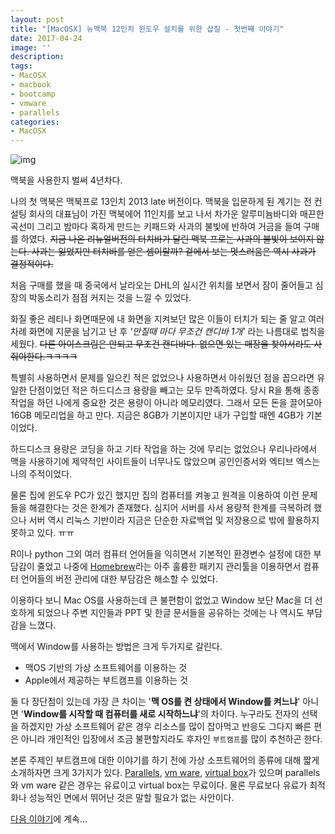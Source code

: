 ```yaml
---
layout: post
title: "[MacOSX] 뉴맥북 12인치 윈도우 설치를 위한 삽질 - 첫번째 이야기"
date: 2017-04-24
image: ''
description:
tags:
- MacOSX
- macbook
- bootcamp
- vmware
- parallels
categories:
- MacOSX
---
```


![img](https://c1.staticflickr.com/8/7322/16250148120_0759431afa_k.jpg)

맥북을 사용한지 벌써 4년차다.

나의 첫 맥북은 맥북프로 13인치 2013 late 버전이다. 맥북을 입문하게 된 계기는 전 컨설팅 회사의 대표님이 가진 맥북에어 11인치를 보고 나서 차가운 알루미늄바디와 매끈한 곡선미 그리고 밤마다 혹하게 만드는 키패드와 사과의 불빛에 반하여 거금을 들여 구매를 하였다. ~~지금 나온 리뉴얼버전의 터치바가 달린 맥북 프로는 사과의 불빛이 보이지 않는다. 사과는 잃었지만 터치바를 얻은 셈이랄까? 겉에서 보는 멋스러움은 역시 사과가 결정적이다.~~

처음 구매를 했을 때 중국에서 날라오는 DHL의 실시간 위치를 보면서 잠이 줄어들고 심장의 박동소리가 점점 커지는 것을 느낄 수 있었다.

화질 좋은 레티나 화면때문에 내 화면을 지켜보던 많은 이들이 터치가 되는 줄 알고 여러 차례 화면에 지문을 남기고 난 후 *'만질때 마다 무조건 캔디바 1개'* 라는 나름대로 법칙을 세웠다. ~~다른 아이스크림은 안되고 무조건 캔디바다. 없으면 있는 매장을 찾아서라도 사줘야한다.ㅋㅋㅋㅋ~~

특별히 사용하면서 문제를 일으킨 적은 없었으나 사용하면서 아쉬웠던 점을 꼽으라면 유일한 단점이었던 적은 하드디스크 용량을 빼고는 모두 만족하였다. 당시 R을 통해 종종 작업을 하던 나에게 중요한 것은 용량이 아니라 메모리였다. 그래서 모든 돈을 끌어모아 16GB 메모리업을 하고 만다. 지금은 8GB가 기본이지만 내가 구입할 때엔 4GB가 기본이었다.

하드디스크 용량은 코딩을 하고 기타 작업을 하는 것에 무리는 없었으나 우리나라에서 맥을 사용하기에 제약적인 사이트들이 너무나도 많았으며 공인인증서와 엑티브 엑스는 나의 주적이었다.

물론 집에 윈도우 PC가 있긴 했지만 집의 컴퓨터를 켜놓고 원격을 이용하여 이런 문제들을 해결한다는 것은 한계가 존재했다. 심지어 서버를 사서 용량적 한계를 극복하려 했으나 서버 역시 리눅스 기반이라 지금은 단순한 자료백업 및 저장용으로 밖에 활용하지 못하고 있다. ㅠㅠ

R이나 python 그외 여러 컴퓨터 언어들을 익히면서 기본적인 환경변수 설정에 대한 부담감이 줄었고 나중에 [Homebrew](https://brew.sh)라는 아주 훌륭한 패키지 관리툴을 이용하면서 컴퓨터 언어들의 버전 관리에 대한 부담감은 해소할 수 있었다.

이용하다 보니 Mac OS를 사용하는데 큰 불편함이 없었고 Window 보단 Mac을 더 선호하게 되었으나 주변 지인들과 PPT 및 한글 문서들을 공유하는 것에는 나 역시도 부담감을 느꼈다.

맥에서 Window를 사용하는 방법은 크게 두가지로 갈린다.


- 맥OS 기반의 가상 소프트웨어를 이용하는 것  
- Apple에서 제공하는 부트캠프를 이용하는 것


둘 다 장단점이 있는데 가장 큰 차이는 '**맥 OS를 켠 상태에서 Window를 켜느냐**' 아니면 '**Window를 시작할 때 컴퓨터를 새로 시작하느냐**'의 차이다. 누구라도 전자의 선택을 하겠지만 가상 소프트웨어 같은 경우 리소스를 많이 잡아먹고 반응도 그다지 빠른 편은 아니라 개인적인 입장에서 조금 불편할지라도 후자인 `부트캠프`를 많이 추천하곤 한다.

본론 주제인 부트캠프에 대한 이야기를 하기 전에 가상 소프트웨어의 종류에 대해 짧게 소개하자면 크게 3가지가 있다. [Parallels](www.parallels.com/‎), [vm ware](http://www.vmware.com/), [virtual box](https://www.virtualbox.org/wiki/Downloads)가 있으며 parallels와 vm ware 같은 경우는 유료이고 virtual box는 무료이다. 물론 무료보다 유료가 최적화나 성능적인 면에서 뛰어난 것은 말할 필요가 없는 사안이다.

[다음 이야기](http://joshualog.com/뉴맥북삽질이야기2/)에 계속...
